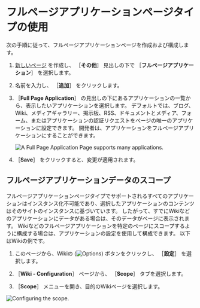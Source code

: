 # フルページアプリケーションページタイプの使用

次の手順に従って、フルページアプリケーションページを作成および構成します。

1. [新しいページ](./adding-a-page-to-a-site.md) を作成し、 ［**その他**］ 見出しの下で ［**フルページアプリケーション**］ を選択します。
1. 名前を入力し、 ［**追加**］ をクリックします。
1. ［**Full Page Application**］ の見出しの下にあるアプリケーションの一覧から、表示したいアプリケーションを選択します。 デフォルトでは、ブログ、Wiki、メディアギャラリー、掲示板、RSS、ドキュメントとメディア、フォーム、またはアプリケーションの認証リクエストをページの唯一のアプリケーションに設定できます。 開発者は、アプリケーションをフルページアプリケーションにすることができます。

    ![A Full Page Application Page supports many applications.](./using-the-full-page-application-page/images/01.png)

1. ［**Save**］ をクリックすると、変更が適用されます。

<a name="scoping-full-page-application-data" />

## フルページアプリケーションデータのスコープ

フルページアプリケーションページタイプでサポートされるすべてのアプリケーションはインスタンス化不可能であり、選択したアプリケーションのコンテンツはそのサイトのインスタンスに基づいています。 したがって、すでにWikiなどのアプリケーションにデータがある場合は、そのデータがページに表示されます。 Wikiなどのフルページアプリケーションを特定のページにスコープするように構成する場合は、アプリケーションの設定を使用して構成できます。 以下はWikiの例です。

1. このページから、Wikiの (![Options](../../../images/icon-options.png)) ボタンをクリックし、 ［**設定**］ を選択します。

1. ［**Wiki - Configuration**］ ページから、 ［**Scope**］ タブを選択します。

1. ［**Scope**］ メニューを開き、目的のWikiページを選択します。

![Configuring the scope.](./using-the-full-page-application-page/images/02.png)
